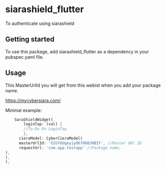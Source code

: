 # siarashield_flutter

To authenticate using siarashield


## Getting started

To use this package, add siarashield_flutter as a dependency in your pubspec.yaml file.

## Usage
This MasterUrlId you will  get from this webist when you add your package name.

https://mycybersiara.com/

Minimal example:

```dart
    SaraShieldWidget(
        loginTap: (val) {
        //To-Do On LoginTap 
        },
      cieraModel: CyberCieraModel(
      masterUrlId: 'GIGYGUgeyiy86786BJHBIY', //Master URl ID
      requestUrl: 'com.app.testapp' //Package name,
),
),
),
```



